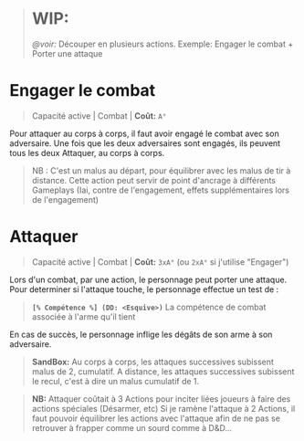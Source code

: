 > # WIP:
> *@voir:* Découper en plusieurs actions. Exemple: Engager le combat + Porter une attaque


# Engager le combat

> Capacité active | Combat |
> **Coût:** `A°`

Pour attaquer au corps à corps, il faut avoir engagé le combat avec son adversaire.
Une fois que les deux adversaires sont engagés,  ils peuvent tous les deux Attaquer, au corps à corps.

> NB : C'est un malus au départ, pour équilibrer avec les malus de tir à distance.
Cette action peut servir de point d'ancrage à différents Gameplays (Iai, contre de l'engagement, effets supplémentaires lors de l'engagement)

# Attaquer

> Capacité active | Combat |
> **Coût:** `3xA°` (ou `2xA°` si j'utilise "Engager") 

Lors d'un combat, par une action, le personnage peut porter une attaque.
Pour determiner si l'attaque touche, le personnage effectue un test de :
> **`[% Compétence %] (DD: <Esquive>)`**
La compétence de
combat associée 
à l'arme qu'il tient 

En cas de succès, le personnage inflige les dégâts de son arme à son adversaire.

> **SandBox:** 
Au corps à corps, les attaques successives subissent malus de 2, cumulatif.
A distance, les attaques successives subissent le recul, c'est à dire un malus cumulatif de 1.

> **NB:**
Attaquer coûtait à 3 Actions pour inciter liées joueurs à faire des actions spéciales (Désarmer, etc)
Si je ramène l'attaque à 2 Actions, il faut pouvoir équilibrer les actions avec l'attaque afin de ne pas se retrouver à frapper comme un sourd comme à D&D...
